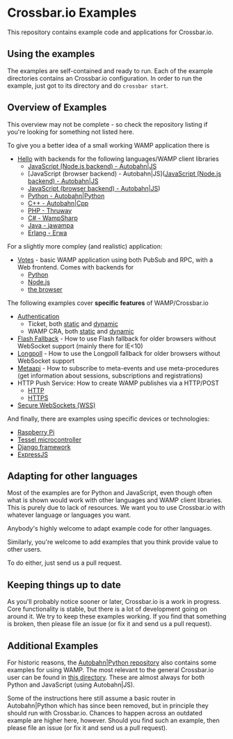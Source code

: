 # Crossbar.io Examples

This repository contains example code and applications for Crossbar.io.

## Using the examples

The examples are self-contained and ready to run. Each of the example directories contains an Crossbar.io configuration. In order to run the example, just got to its directory and do `crossbar start`.

## Overview of Examples

This overview may not be complete - so check the repository listing if you're looking for something not listed here.

To give you a better idea of a small working WAMP application there is 

* [Hello](https://github.com/crossbario/crossbarexamples/tree/master/hello) with backends for the following languages/WAMP client libraries
   + [JavaScript (Node.js backend) - Autobahn|JS](https://github.com/crossbario/crossbarexamples/tree/master/hello/nodejs)
   + [JavaScript (browser backend) - Autobahn|JS]([JavaScript (Node.js backend) - Autobahn|JS]()
   + [JavaScript (browser backend) - Autobahn|JS]())
   + [Python - Autobahn|Python](https://github.com/crossbario/crossbarexamples/tree/master/hello/python)
   + [C++ - Autobahn|Cpp](https://github.com/crossbario/crossbarexamples/tree/master/hello/cpp)
   + [PHP - Thruway](https://github.com/crossbario/crossbarexamples/tree/master/hello/php)
   + [C# - WampSharp](https://github.com/crossbario/crossbarexamples/tree/master/hello/csharp)
   + [Java - jawampa](https://github.com/crossbario/crossbarexamples/tree/master/hello/java)
   + [Erlang - Erwa](https://github.com/crossbario/crossbarexamples/tree/master/hello/erlang)

For a slightly more compley (and realistic) application:

* [Votes](https://github.com/crossbario/crossbarexamples/tree/master/votes) - basic WAMP application using both PubSub and RPC, with a Web frontend. Comes with backends for 
   + [Python](https://github.com/crossbario/crossbarexamples/tree/master/votes/python)
   + [Node.js](https://github.com/crossbario/crossbarexamples/tree/master/votes/nodejs) 
   + [the browser](https://github.com/crossbario/crossbarexamples/tree/master/votes/browser)

The following examples cover **specific features** of WAMP/Crossbar.io

* [Authentication](https://github.com/crossbario/crossbarexamples/tree/master/authenticate)
   + Ticket, both [static](https://github.com/crossbario/crossbarexamples/tree/master/authenticate/ticket) and [dynamic](https://github.com/crossbario/crossbarexamples/tree/master/authenticate/ticketdynamic/python)
   + WAMP CRA, both [static](https://github.com/crossbario/crossbarexamples/tree/master/authenticate/wampcra) and [dynamic](https://github.com/crossbario/crossbarexamples/tree/master/authenticate/wampcradynamic)
* [Flash Fallback](https://github.com/crossbario/crossbarexamples/tree/master/flash) - How to use Flash fallback for older browsers without WebSocket support (mainly there for IE<10)
* [Longpoll](https://github.com/crossbario/crossbarexamples/tree/master/longpoll) - How to use the Longpoll fallback for older browsers without WebSocket support
* [Metaapi](https://github.com/crossbario/crossbarexamples/tree/master/metaapi) - How to subscribe to meta-events and use meta-procedures (get information about sessions, subscriptions and registrations)
* HTTP Push Service: How to create WAMP publishes via a HTTP/POST
   + [HTTP](https://github.com/crossbario/crossbarexamples/tree/master/pusher)
   + [HTTPS](https://github.com/crossbario/crossbarexamples/tree/master/pushertls)
* [Secure WebSockets (WSS)](https://github.com/crossbario/crossbarexamples/tree/master/wss/python)

And finally, there are examples using specific devices or technologies:

* [Raspberry Pi](https://github.com/crossbario/crossbarexamples/tree/master/device/pi)
* [Tessel microcontroller](https://github.com/crossbario/crossbarexamples/tree/master/hello/tessel)
* [Django framework](https://github.com/crossbario/crossbarexamples/tree/master/django/realtimemonitor)
* [ExpressJS](https://github.com/crossbario/crossbarexamples/tree/master/expressjs)


## Adapting for other languages

Most of the examples are for Python and JavaScript, even though often what is shown would work with other languages and WAMP client libraries. This is purely due to lack of resources. We want you to use Crossbar.io with whatever language or languages you want.

Anybody's highly welcome to adapt example code for other languages.

Similarly, you're welcome to add examples that you think provide value to other users.

To do either, just send us a pull request.

## Keeping things up to date

As you'll probably notice sooner or later, Crossbar.io is a work in progress. Core functionality is stable, but there is a lot of development going on around it. We try to keep these examples working. If you find that something is broken, then please file an issue (or fix it and send us a pull request).

## Additional Examples

For historic reasons, the [Autobahn|Python repository](https://github.com/tavendo/AutobahnPython) also contains some examples for using WAMP. The most relevant to the general Crossbar.io user can be found in [this directory](https://github.com/tavendo/AutobahnPython/tree/master/examples/twisted/wamp). These are almost always for both Python and JavaScript (using Autobahn|JS).

Some of the instructions here still assume a basic router in Autobahn|Python which has since been removed, but in principle they should run with Crossbar.io. Chances to happen across an outdated example are higher here, however. Should you find such an example, then please file an issue (or fix it and send us a pull request). 

